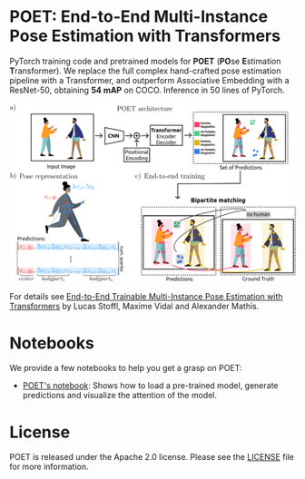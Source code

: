 **POET**: End-to-End Multi-Instance Pose Estimation with Transformers
========
PyTorch training code and pretrained models for **POET** (**PO**se **E**stimation **T**ransformer).
We replace the full complex hand-crafted pose estimation pipeline with a Transformer, and outperform Associative Embedding with a ResNet-50, obtaining **54 mAP** on COCO. Inference in 50 lines of PyTorch.

![POET](.github/POET.png)


For details see [End-to-End Trainable Multi-Instance Pose Estimation with Transformers](https://arxiv.org/abs/2103.12115) by Lucas Stoffl, Maxime Vidal and Alexander Mathis.



# Notebooks

We provide a few notebooks to help you get a grasp on POET:
* [POET's notebook](): Shows how to load a pre-trained model, generate predictions and visualize the attention of the model.


# License
POET is released under the Apache 2.0 license. Please see the [LICENSE](LICENSE) file for more information.

